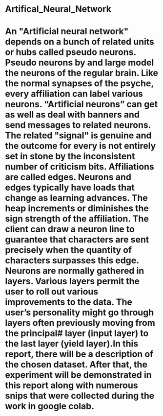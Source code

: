 # Artifical_Neural_Network

# An "Artificial neural network" depends on a bunch of related units or hubs called pseudo neurons. Pseudo neurons by and large model the neurons of the regular brain. Like the normal synapses of the psyche, every affiliation can label various neurons. “Artificial neurons” can get as well as deal with banners and send messages to related neurons. The related "signal" is genuine and the outcome for every is not entirely set in stone by the inconsistent number of criticism bits. Affiliations are called edges. Neurons and edges typically have loads that change as learning advances. The heap increments or diminishes the sign strength of the affiliation. The client can draw a neuron line to guarantee that characters are sent precisely when the quantity of characters surpasses this edge. Neurons are normally gathered in layers. Various layers permit the user to roll out various improvements to the data. The user’s personality might go through layers often previously moving from the principal# layer (input layer) to the last layer (yield layer).In this report, there will be a description of the chosen dataset. After that, the experiment will be demonstrated in this report along with numerous snips that were collected during the work in google colab. 

